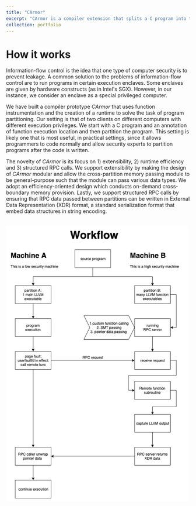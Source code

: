 ```yaml
---
title: "CArmor"
excerpt: "CArmor is a compiler extension that splits a C program into two partitions according to security annotations.<br/><img src='/images/carmor_cover.png' width='250'>"
collection: portfolio
---
```


# How it works
Information-flow control is the idea that one type of computer security is to prevent leakage. A common solution to the problems of information-flow control are to run programs in certain execution enclaves. Some enclaves are given by hardware constructs (as in Intel's SGX). However, in our instance, we consider an enclave as a special privileged computer.

We have built a compiler prototype *CArmor* that uses function instrumentation and the creation of a runtime to solve the task of program partitioning. Our setting is that of two clients on different computers with different execution privileges. We start with a C program and an annotation of function execution location and then partition the program. This setting is likely one that is most useful, in practical settings, since it allows programmers to code normally and allow security experts to partition programs after the code is written. 

The novelty of *CArmor* is its focus on 1) extensibility, 2) runtime efficiency and 3) structured RPC calls. We support extensibility by making the design of *CArmor* modular and allow the cross-partition memory passing module to be general-purpose such that the module can pass various data types. We adopt an efficiency-oriented design which conducts on-demand cross-boundary memory provision. Lastly, we support structured RPC calls by ensuring that RPC data passed between partitions can be written in External Data Representation (XDR) format, a standard serialization format that embed data structures in string encoding.

<br>
<img src="/images/carmor_demo.png" width="500">

